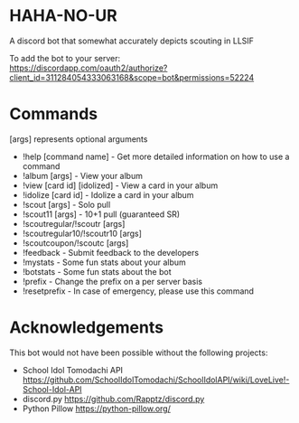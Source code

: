 # HAHA-NO-UR

A discord bot that somewhat accurately depicts scouting in LLSIF

To add the bot to your server:  
https://discordapp.com/oauth2/authorize?client_id=311284054333063168&scope=bot&permissions=52224

# Commands
[args] represents optional arguments  

- !help [command name] - Get more detailed information on how to use a command  
- !album [args] - View your album  
- !view [card id] [idolized] - View a card in your album  
- !idolize [card id] - Idolize a card in your album  
- !scout [args] - Solo pull  
- !scout11 [args] - 10+1 pull (guaranteed SR)  
- !scoutregular/!scoutr [args]  
- !scoutregular10/!scoutr10 [args]  
- !scoutcoupon/!scoutc [args]  
- !feedback - Submit feedback to the developers  
- !mystats - Some fun stats about your album  
- !botstats - Some fun stats about the bot  
- !prefix - Change the prefix on a per server basis  
- !resetprefix - In case of emergency, please use this command  

# Acknowledgements
This bot would not have been possible without the following projects:  

- School Idol Tomodachi API https://github.com/SchoolIdolTomodachi/SchoolIdolAPI/wiki/LoveLive!-School-Idol-API  
- discord.py https://github.com/Rapptz/discord.py  
- Python Pillow https://python-pillow.org/  

